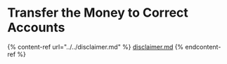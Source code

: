 # Transfer the Money to Correct Accounts

{% content-ref url="../../disclaimer.md" %}
[disclaimer.md](../../disclaimer.md)
{% endcontent-ref %}
